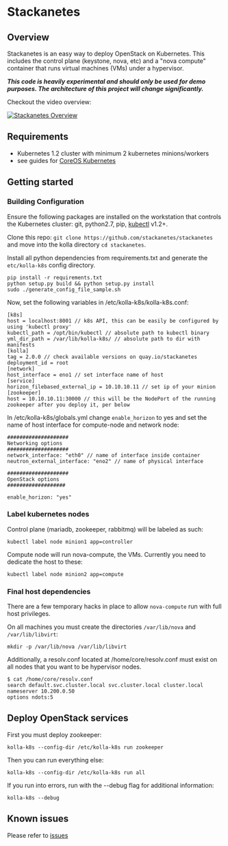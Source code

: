 # Stackanetes

## Overview

Stackanetes is an easy way to deploy OpenStack on Kubernetes. This includes the control plane (keystone, nova, etc) and a "nova compute" container that runs virtual machines (VMs) under a hypervisor.

***_This code is heavily experimental and should only be used for demo purposes. The architecture of this project will change significantly._***

Checkout the video overview:

[![Stackanetes Overview](https://img.youtube.com/vi/DPYJxYulxO4/0.jpg)](https://www.youtube.com/watch?v=DPYJxYulxO4)

## Requirements

-  Kubernetes 1.2 cluster with minimum 2 kubernetes minions/workers
  - see guides for [CoreOS Kubernetes](https://coreos.com/kubernetes/docs/latest/)

## Getting started

### Building Configuration

Ensure the following packages are installed on the workstation that controls the Kubernetes cluster: git, python2.7, pip, [kubectl](https://github.com/kubernetes/kubernetes/releases) v1.2+.

Clone this repo: `git clone https://github.com/stackanetes/stackanetes` and move into the kolla directory `cd stackanetes`.

Install all python dependencies from requirements.txt and generate the `etc/kolla-k8s` config directory.

```
pip install -r requirements.txt
python setup.py build && python setup.py install
sudo ./generate_config_file_sample.sh
```

Now, set the following variables in /etc/kolla-k8s/kolla-k8s.conf:

```
[k8s]
host = localhost:8001 // k8s API, this can be easily be configured by using 'kubectl proxy'
kubectl_path = /opt/bin/kubectl // absolute path to kubectl binary
yml_dir_path = /var/lib/kolla-k8s/ // absolute path to dir with manifests
[kolla]
tag = 2.0.0 // check available versions on quay.io/stackanetes
deployment_id = root
[network]
host_interface = eno1 // set interface name of host
[service]
horizon_filebased_external_ip = 10.10.10.11 // set ip of your minion
[zookeeper]
host = 10.10.10.11:30000 // this will be the NodePort of the running zookeeper after you deploy it, per below
```

In /etc/kolla-k8s/globals.yml change `enable_horizon` to yes and set the name of host interface for compute-node and network node:
```
####################
Networking options
####################
network_interface: "eth0" // name of interface inside container                  
neutron_external_interface: "eno2" // name of physical interface

####################
OpenStack options
###################

enable_horizon: "yes"
```

### Label kubernetes nodes

Control plane (mariadb, zookeeper, rabbitmq) will be labeled as such:

```
kubectl label node minion1 app=controller
```

Compute node will run nova-compute, the VMs. Currently you need to dedicate the host to these:

```
kubectl label node minion2 app=compute
```

### Final host dependencies

There are a few temporary hacks in place to allow `nova-compute` run with full host privileges. 

On all machines you must create the directories `/var/lib/nova` and `/var/lib/libvirt`:

```
mkdir -p /var/lib/nova /var/lib/libvirt
```

Additionally, a resolv.conf located at /home/core/resolv.conf must exist on all nodes that you want to be hypervisor nodes.

```
$ cat /home/core/resolv.conf
search default.svc.cluster.local svc.cluster.local cluster.local
nameserver 10.200.0.50
options ndots:5
```

## Deploy OpenStack services

First you must deploy zookeeper:

```
kolla-k8s --config-dir /etc/kolla-k8s run zookeeper
```

Then you can run everything else:

```
kolla-k8s --config-dir /etc/kolla-k8s run all
```

If you run into errors, run with the --debug flag for additional information:
```
kolla-k8s --debug
```

## Known issues

Please refer to [issues](https://github.com/stackanetes/stackanetes/issues)
